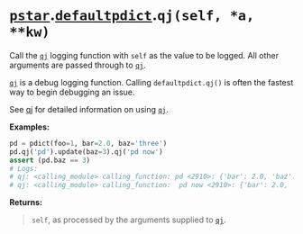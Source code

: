 # [`pstar`](/docs/pstar.md).[`defaultpdict`](/docs/pstar_defaultpdict.md).`qj(self, *a, **kw)`

Call the [`qj`](/docs/pstar_pdict_qj.md) logging function with `self` as the value to be logged. All other arguments are passed through to [`qj`](/docs/pstar_pdict_qj.md).

[`qj`](/docs/pstar_pdict_qj.md) is a debug logging function. Calling `defaultpdict.qj()` is often the fastest way
to begin debugging an issue.

See [qj](https://github.com/iansf/qj) for detailed information on using [`qj`](/docs/pstar_pdict_qj.md).

**Examples:**
```python
pd = pdict(foo=1, bar=2.0, baz='three')
pd.qj('pd').update(baz=3).qj('pd now')
assert (pd.baz == 3)
# Logs:
# qj: <calling_module> calling_function: pd <2910>: {'bar': 2.0, 'baz': 'three', 'foo': 1}
# qj: <calling_module> calling_function:  pd now <2910>: {'bar': 2.0, 'baz': 3, 'foo': 1}
```

**Returns:**

>    `self`, as processed by the arguments supplied to [`qj`](/docs/pstar_pdict_qj.md).



